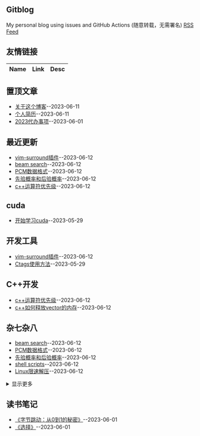 ## Gitblog
My personal blog using issues and GitHub Actions (随意转载，无需署名)
[RSS Feed](https://raw.githubusercontent.com/wjwever/gitblog/master/feed.xml)
## 友情链接
| Name | Link | Desc | 
 | ---- | ---- | ---- |
## 置顶文章
- [关于这个博客](https://github.com/wjwever/gitblog/issues/22)--2023-06-11
- [个人简历](https://github.com/wjwever/gitblog/issues/21)--2023-06-11
- [2023代办事项](https://github.com/wjwever/gitblog/issues/17)--2023-06-01
## 最近更新
- [vim-surround插件](https://github.com/wjwever/gitblog/issues/31)--2023-06-12
- [beam search](https://github.com/wjwever/gitblog/issues/30)--2023-06-12
- [PCM数据格式](https://github.com/wjwever/gitblog/issues/29)--2023-06-12
- [先验概率和后验概率](https://github.com/wjwever/gitblog/issues/28)--2023-06-12
- [c++运算符优先级](https://github.com/wjwever/gitblog/issues/27)--2023-06-12
## cuda
- [开始学习cuda](https://github.com/wjwever/gitblog/issues/10)--2023-05-29
## 开发工具
- [vim-surround插件](https://github.com/wjwever/gitblog/issues/31)--2023-06-12
- [Ctags使用方法](https://github.com/wjwever/gitblog/issues/13)--2023-05-29
## C++开发
- [c++运算符优先级](https://github.com/wjwever/gitblog/issues/27)--2023-06-12
- [c++如何释放vector的内存](https://github.com/wjwever/gitblog/issues/24)--2023-06-12
## 杂七杂八
- [beam search](https://github.com/wjwever/gitblog/issues/30)--2023-06-12
- [PCM数据格式](https://github.com/wjwever/gitblog/issues/29)--2023-06-12
- [先验概率和后验概率](https://github.com/wjwever/gitblog/issues/28)--2023-06-12
- [shell scripts](https://github.com/wjwever/gitblog/issues/26)--2023-06-12
- [Linux限速解压](https://github.com/wjwever/gitblog/issues/25)--2023-06-12
<details><summary>显示更多</summary>

- [git如何撤销](https://github.com/wjwever/gitblog/issues/23)--2023-06-12
- [github 代码比较](https://github.com/wjwever/gitblog/issues/20)--2023-06-11
- [开始使用vscode](https://github.com/wjwever/gitblog/issues/19)--2023-06-10
- [Python 协程](https://github.com/wjwever/gitblog/issues/18)--2023-06-04
</details>

## 读书笔记
- [《字节跳动：从0到1的秘密》](https://github.com/wjwever/gitblog/issues/16)--2023-06-01
- [《选择》](https://github.com/wjwever/gitblog/issues/15)--2023-06-01
